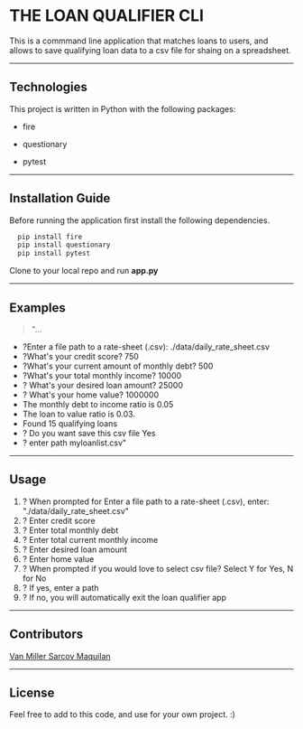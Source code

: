 

# THE LOAN QUALIFIER CLI

This is a commmand line application that matches loans to users, and allows to save qualifying loan data to a csv file for shaing on a spreadsheet. 


---

## Technologies

This project is written in Python with the following packages:

* fire 

* questionary 

* pytest



---

## Installation Guide

Before running the application first install the following dependencies.

```python
  pip install fire
  pip install questionary
  pip install pytest
```
Clone to your local repo and run **app.py**

---

## Examples


>"...
* ?Enter a file path to a rate-sheet (.csv): ./data/daily_rate_sheet.csv
* ?What's your credit score? 750
* ?What's your current amount of monthly debt? 500
* ?What's your total monthly income? 10000
* ? What's your desired loan amount? 25000
* ? What's your home value? 1000000
* The monthly debt to income ratio is 0.05
* The loan to value ratio is 0.03.
* Found 15 qualifying loans
* ? Do you want save this csv file Yes
* ? enter path myloanlist.csv"




---

## Usage

1. ? When prompted for Enter a file path to a rate-sheet (.csv), 
    enter: "./data/daily_rate_sheet.csv"
2. ? Enter credit score
3. ? Enter total monthly debt
4. ? Enter total current monthly income
5. ? Enter desired loan amount
6. ? Enter home value
7. ? When prompted if you would love to select csv file? Select Y for Yes, N for No
8. ? If yes, enter a path 
9. ? If no, you will automatically exit the loan qualifier app


---

## Contributors

[Van Miller Sarcov Maquilan](https://www.linkedin.com/in/van-miller-sarcov-maquilan-20b472202/) 


---

## License

Feel free to add to this code, and use for your own project. :)
